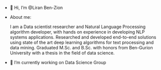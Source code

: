 - 👋 Hi, I’m @Liran Ben-Zion
- About me:

  I am a Data scientist researcher and Natural Language Processing algorithm developer, with hands on experience in developing NLP systems applications.    Researched and developed end-to-end solutions using state of the art deep learning algorithms for text processing and data mining. Graduated M.Sc. and B.Sc. with honors from Ben-Gurion University with a thesis in the field of data science.
- 🌱 I’m currently working on Data Science Group


<!---
Liranbz/Liranbz is a ✨ special ✨ repository because its `README.md` (this file) appears on your GitHub profile.
You can click the Preview link to take a look at your changes.
--->
